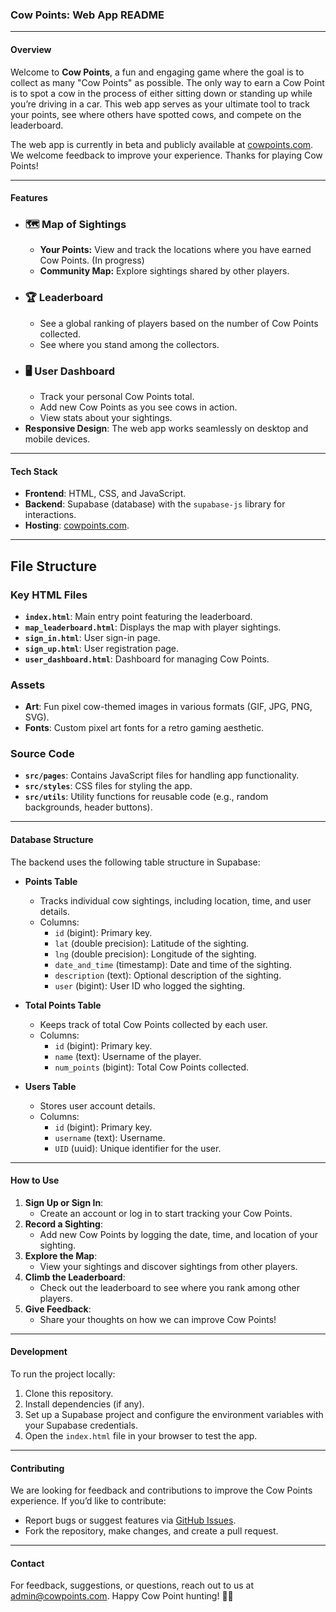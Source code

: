### Cow Points: Web App README

---

#### **Overview**

Welcome to **Cow Points**, a fun and engaging game where the goal is to collect as many "Cow Points" as possible. The only way to earn a Cow Point is to spot a cow in the process of either sitting down or standing up while you’re driving in a car. This web app serves as your ultimate tool to track your points, see where others have spotted cows, and compete on the leaderboard.

The web app is currently in beta and publicly available at [cowpoints.com](https://cowpoints.com). We welcome feedback to improve your experience. Thanks for playing Cow Points!

---

#### **Features**

- ### 🗺️ Map of Sightings
  - **Your Points:** View and track the locations where you have earned Cow Points. (In progress)
  - **Community Map:** Explore sightings shared by other players.
- ### 🏆 Leaderboard
  - See a global ranking of players based on the number of Cow Points collected.
  - See where you stand among the collectors.
- ### 🖥️ User Dashboard
  - Track your personal Cow Points total.
  - Add new Cow Points as you see cows in action.
  - View stats about your sightings.
- **Responsive Design**: The web app works seamlessly on desktop and mobile devices.

---

#### **Tech Stack**

- **Frontend**: HTML, CSS, and JavaScript.
- **Backend**: Supabase (database) with the `supabase-js` library for interactions.
- **Hosting**: [cowpoints.com](https://cowpoints.com).

---

## File Structure
### Key HTML Files
- **`index.html`**: Main entry point featuring the leaderboard.
- **`map_leaderboard.html`**: Displays the map with player sightings.
- **`sign_in.html`**: User sign-in page.
- **`sign_up.html`**: User registration page.
- **`user_dashboard.html`**: Dashboard for managing Cow Points.

### Assets
- **Art**: Fun pixel cow-themed images in various formats (GIF, JPG, PNG, SVG).
- **Fonts**: Custom pixel art fonts for a retro gaming aesthetic.

### Source Code
- **`src/pages`**: Contains JavaScript files for handling app functionality.
- **`src/styles`**: CSS files for styling the app.
- **`src/utils`**: Utility functions for reusable code (e.g., random backgrounds, header buttons).
---

#### **Database Structure**

The backend uses the following table structure in Supabase:

- **Points Table**
  - Tracks individual cow sightings, including location, time, and user details.
  - Columns:
    - `id` (bigint): Primary key.
    - `lat` (double precision): Latitude of the sighting.
    - `lng` (double precision): Longitude of the sighting.
    - `date_and_time` (timestamp): Date and time of the sighting.
    - `description` (text): Optional description of the sighting.
    - `user` (bigint): User ID who logged the sighting.

- **Total Points Table**
  - Keeps track of total Cow Points collected by each user.
  - Columns:
    - `id` (bigint): Primary key.
    - `name` (text): Username of the player.
    - `num_points` (bigint): Total Cow Points collected.

- **Users Table**
  - Stores user account details.
  - Columns:
    - `id` (bigint): Primary key.
    - `username` (text): Username.
    - `UID` (uuid): Unique identifier for the user.

---

#### **How to Use**

1. **Sign Up or Sign In**:
   - Create an account or log in to start tracking your Cow Points.
2. **Record a Sighting**:
   - Add new Cow Points by logging the date, time, and location of your sighting.
3. **Explore the Map**:
   - View your sightings and discover sightings from other players.
4. **Climb the Leaderboard**:
   - Check out the leaderboard to see where you rank among other players.
5. **Give Feedback**:
   - Share your thoughts on how we can improve Cow Points!

---

#### **Development**

To run the project locally:
1. Clone this repository.
2. Install dependencies (if any).
3. Set up a Supabase project and configure the environment variables with your Supabase credentials.
4. Open the `index.html` file in your browser to test the app.

---

#### **Contributing**

We are looking for feedback and contributions to improve the Cow Points experience. If you’d like to contribute:
- Report bugs or suggest features via [GitHub Issues](https://github.com/Aiden-Jacobs/Cow-I-win/issues).
- Fork the repository, make changes, and create a pull request.


---

#### **Contact**

For feedback, suggestions, or questions, reach out to us at admin@cowpoints.com. Happy Cow Point hunting! 🐄🎉

